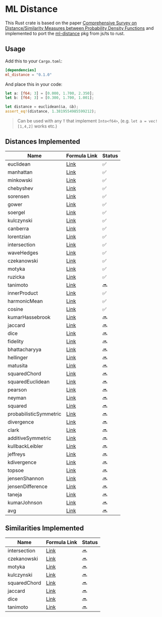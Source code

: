 # ML Distance

This Rust crate is based on the paper [Comprehensive Survey on Distance/Similarity Measures between Probability Density Functions](https://www.naun.org/main/NAUN/ijmmas/mmmas-49.pdf) and implemented to port the [ml-distance](https://www.npmjs.com/package/ml-distance) pkg from js/ts to rust.

## Usage

Add this to your `Cargo.toml`:

```toml
[dependencies]
ml_distance = "0.1.0"
```

And place this in your code:

```rust
let a: [f64; 3] = [0.000, 1.700, 2.350];
let b: [f64; 3] = [0.300, 1.700, 1.001];

let distance = euclidean(&a, &b);
assert_eq!(distance, 1.3819554985599212);
```

> Can be used with any `T` that implement `Into<f64>`, (e.g. `let a = vec![1,4,2]` works etc.)

## Distances Implemented

| Name                   | Formula Link                                                                       | Status |
| ---------------------- | ---------------------------------------------------------------------------------- | ------ |
| euclidean              | [Link](http://en.wikipedia.org/wiki/Euclidean_distance#n_dimensions)               | ✅     |
| manhattan              | [Link](http://en.wikipedia.org/wiki/Taxicab_geometry)                              | ✅     |
| minkowski              | [Link](http://en.wikipedia.org/wiki/Minkowski_distance)                            | ✅     |
| chebyshev              | [Link](http://en.wikipedia.org/wiki/Chebyshev_distance)                            | ✅     |
| sorensen               | [Link](http://en.wikipedia.org/wiki/S%C3%B8rensen%E2%80%93Dice_coefficient)        | ✅     |
| gower                  | [Link](https://stat.ethz.ch/education/semesters/ss2012/ams/slides/v4.2.pdf)        | ✅     |
| soergel                | [Link](http://www.naun.org/main/NAUN/ijmmas/mmmas-49.pdf)                          | ✅     |
| kulczynski             | [Link](http://www.naun.org/main/NAUN/ijmmas/mmmas-49.pdf)                          | ✅     |
| canberra               | [Link](http://en.wikipedia.org/wiki/Canberra_distance)                             | ✅     |
| lorentzian             | [Link](https://www.naun.org/main/NAUN/ijmmas/mmmas-49.pdf)                         | ✅     |
| intersection           | [Link](http://www.naun.org/main/NAUN/ijmmas/mmmas-49.pdf)                          | ✅     |
| waveHedges             | [Link](http://www.naun.org/main/NAUN/ijmmas/mmmas-49.pdf)                          | ✅     |
| czekanowski            | [Link](http://www.naun.org/main/NAUN/ijmmas/mmmas-49.pdf)                          | ✅     |
| motyka                 | [Link](http://www.naun.org/main/NAUN/ijmmas/mmmas-49.pdf)                          | ✅     |
| ruzicka                | [Link](http://www.naun.org/main/NAUN/ijmmas/mmmas-49.pdf)                          | ✅     |
| tanimoto               | [Link](http://www.naun.org/main/NAUN/ijmmas/mmmas-49.pdf)                          | 🔜     |
| innerProduct           | [Link](http://www.naun.org/main/NAUN/ijmmas/mmmas-49.pdf)                          | ✅     |
| harmonicMean           | [Link](http://www.naun.org/main/NAUN/ijmmas/mmmas-49.pdf)                          | ✅     |
| cosine                 | [Link](http://www.naun.org/main/NAUN/ijmmas/mmmas-49.pdf)                          | ✅     |
| kumarHassebrook        | [Link](http://www.naun.org/main/NAUN/ijmmas/mmmas-49.pdf)                          | 🔜     |
| jaccard                | [Link](http://www.naun.org/main/NAUN/ijmmas/mmmas-49.pdf)                          | 🔜     |
| dice                   | [Link](http://www.naun.org/main/NAUN/ijmmas/mmmas-49.pdf)                          | 🔜     |
| fidelity               | [Link](http://www.naun.org/main/NAUN/ijmmas/mmmas-49.pdf)                          | 🔜     |
| bhattacharyya          | [Link](http://www.naun.org/main/NAUN/ijmmas/mmmas-49.pdf)                          | 🔜     |
| hellinger              | [Link](http://www.naun.org/main/NAUN/ijmmas/mmmas-49.pdf)                          | 🔜     |
| matusita               | [Link](http://www.naun.org/main/NAUN/ijmmas/mmmas-49.pdf)                          | 🔜     |
| squaredChord           | [Link](http://www.naun.org/main/NAUN/ijmmas/mmmas-49.pdf)                          | 🔜     |
| squaredEuclidean       | [Link](http://en.wikipedia.org/wiki/Euclidean_distance#Squared_Euclidean_distance) | 🔜     |
| pearson                | [Link](http://www.naun.org/main/NAUN/ijmmas/mmmas-49.pdf)                          | 🔜     |
| neyman                 | [Link](http://www.naun.org/main/NAUN/ijmmas/mmmas-49.pdf)                          | 🔜     |
| squared                | [Link](http://www.naun.org/main/NAUN/ijmmas/mmmas-49.pdf)                          | 🔜     |
| probabilisticSymmetric | [Link](http://www.naun.org/main/NAUN/ijmmas/mmmas-49.pdf)                          | 🔜     |
| divergence             | [Link](http://www.naun.org/main/NAUN/ijmmas/mmmas-49.pdf)                          | 🔜     |
| clark                  | [Link](http://www.naun.org/main/NAUN/ijmmas/mmmas-49.pdf)                          | 🔜     |
| additiveSymmetric      | [Link](http://www.naun.org/main/NAUN/ijmmas/mmmas-49.pdf)                          | 🔜     |
| kullbackLeibler        | [Link](http://www.naun.org/main/NAUN/ijmmas/mmmas-49.pdf)                          | 🔜     |
| jeffreys               | [Link](http://www.naun.org/main/NAUN/ijmmas/mmmas-49.pdf)                          | 🔜     |
| kdivergence            | [Link](http://www.naun.org/main/NAUN/ijmmas/mmmas-49.pdf)                          | 🔜     |
| topsoe                 | [Link](http://www.naun.org/main/NAUN/ijmmas/mmmas-49.pdf)                          | 🔜     |
| jensenShannon          | [Link](http://www.naun.org/main/NAUN/ijmmas/mmmas-49.pdf)                          | 🔜     |
| jensenDifference       | [Link](http://www.naun.org/main/NAUN/ijmmas/mmmas-49.pdf)                          | 🔜     |
| taneja                 | [Link](http://www.naun.org/main/NAUN/ijmmas/mmmas-49.pdf)                          | 🔜     |
| kumarJohnson           | [Link](http://www.naun.org/main/NAUN/ijmmas/mmmas-49.pdf)                          | 🔜     |
| avg                    | [Link](http://www.naun.org/main/NAUN/ijmmas/mmmas-49.pdf)                          | 🔜     |

## Similarities Implemented

| Name         | Formula Link                                              | Status |
| ------------ | --------------------------------------------------------- | ------ |
| intersection | [Link](http://www.naun.org/main/NAUN/ijmmas/mmmas-49.pdf) | 🔜     |
| czekanowski  | [Link](http://www.naun.org/main/NAUN/ijmmas/mmmas-49.pdf) | 🔜     |
| motyka       | [Link](http://www.naun.org/main/NAUN/ijmmas/mmmas-49.pdf) | 🔜     |
| kulczynski   | [Link](http://www.naun.org/main/NAUN/ijmmas/mmmas-49.pdf) | 🔜     |
| squaredChord | [Link](http://www.naun.org/main/NAUN/ijmmas/mmmas-49.pdf) | 🔜     |
| jaccard      | [Link](http://www.naun.org/main/NAUN/ijmmas/mmmas-49.pdf) | 🔜     |
| dice         | [Link](http://www.naun.org/main/NAUN/ijmmas/mmmas-49.pdf) | 🔜     |
| tanimoto     | [Link](http://www.naun.org/main/NAUN/ijmmas/mmmas-49.pdf) | 🔜     |
